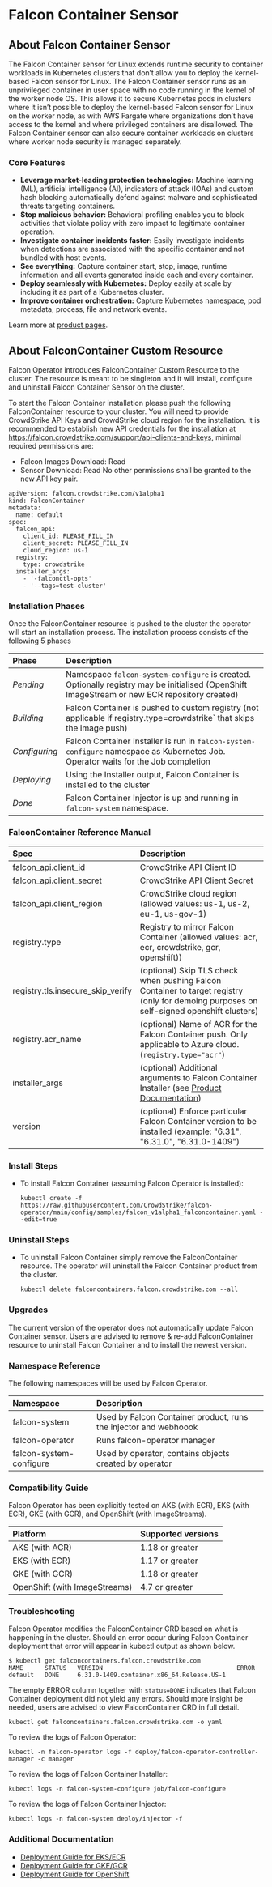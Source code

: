 # Falcon Container Sensor


## About Falcon Container Sensor
The Falcon Container sensor for Linux extends runtime security to container workloads in Kubernetes clusters that don’t allow you to deploy the kernel-based Falcon sensor for Linux. The Falcon Container sensor runs as an unprivileged container in user space with no code running in the kernel of the worker node OS. This allows it to secure Kubernetes pods in clusters where it isn’t possible to deploy the kernel-based Falcon sensor for Linux on the worker node, as with AWS Fargate where organizations don’t have access to the kernel and where privileged containers are disallowed. The Falcon Container sensor can also secure container workloads on clusters where worker node security is managed separately.

### Core Features
 - **Leverage market-leading protection technologies:** Machine learning (ML), artificial intelligence (AI), indicators of attack (IOAs) and custom hash blocking automatically defend against malware and sophisticated threats targeting containers.
 - **Stop malicious behavior:** Behavioral profiling enables you to block activities that violate policy with zero impact to legitimate container operation.
 - **Investigate container incidents faster:** Easily investigate incidents when detections are associated with the specific container and not bundled with host events.
 - **See everything:** Capture container start, stop, image, runtime information and all events generated inside each and every container.
 - **Deploy seamlessly with Kubernetes:** Deploy easily at scale by including it as part of a Kubernetes cluster.
 - **Improve container orchestration:** Capture Kubernetes namespace, pod metadata, process, file and network events.

Learn more at [product pages](https://www.crowdstrike.com/products/cloud-security/falcon-cloud-workload-protection/container-security/).


## About FalconContainer Custom Resource
Falcon Operator introduces FalconContainer Custom Resource to the cluster. The resource is meant to be singleton and it will install, configure and uninstall Falcon Container Sensor on the cluster.

To start the Falcon Container installation please push the following FalconContainer resource to your cluster. You will need to provide CrowdStrike API Keys and CrowdStrike cloud region for the installation. It is recommended to establish new API credentials for the installation at https://falcon.crowdstrike.com/support/api-clients-and-keys, minimal required permissions are:
 * Falcon Images Download: Read
 * Sensor Download: Read
No other permissions shall be granted to the new API key pair.

```
apiVersion: falcon.crowdstrike.com/v1alpha1
kind: FalconContainer
metadata:
  name: default
spec:
  falcon_api:
    client_id: PLEASE_FILL_IN
    client_secret: PLEASE_FILL_IN
    cloud_region: us-1
  registry:
    type: crowdstrike
  installer_args:
    - '-falconctl-opts'
    - '--tags=test-cluster'
```

### Installation Phases

Once the FalconContainer resource is pushed to the cluster the operator will start an installation process. The installation process consists of the following 5 phases

| Phase         | Description                                                                                                                                  |
|:--------------|:---------------------------------------------------------------------------------------------------------------------------------------------|
| *Pending*     | Namespace `falcon-system-configure` is created. Optionally registry may be initialised (OpenShift ImageStream or new ECR repository created) |
| *Building*    | Falcon Container is pushed to custom registry (not applicable if registry.type=crowdstrike` that skips the image push)                       |
| *Configuring* | Falcon Container Installer is run in `falcon-system-configure` namespace as Kubernetes Job. Operator waits for the Job completion            |
| *Deploying*   | Using the Installer output, Falcon Container is installed to the cluster                                                                     |
| *Done*        | Falcon Container Injector is up and running in `falcon-system` namespace.                                                                    |

### FalconContainer Reference Manual

| Spec                                | Description                                                                                                                              |
| :---------------------------------- | :----------------------------------------------------------------------------------------------------------------------------------------|
| falcon_api.client_id                | CrowdStrike API Client ID                                                                                                                |
| falcon_api.client_secret            | CrowdStrike API Client Secret                                                                                                            |
| falcon_api.client_region            | CrowdStrike cloud region (allowed values: us-1, us-2, eu-1, us-gov-1)                                                                    |
| registry.type                       | Registry to mirror Falcon Container (allowed values: acr, ecr, crowdstrike, gcr, openshift))                                             |
| registry.tls.insecure_skip_verify   | (optional) Skip TLS check when pushing Falcon Container to target registry (only for demoing purposes on self-signed openshift clusters) |
| registry.acr_name                   | (optional) Name of ACR for the Falcon Container push. Only applicable to Azure cloud. (`registry.type="acr"`)                            |
| installer_args                      | (optional) Additional arguments to Falcon Container Installer (see [Product Documentation](https://falcon.crowdstrike.com/documentation/146/falcon-container-sensor-for-linux)) |
| version                             | (optional) Enforce particular Falcon Container version to be installed (example: "6.31", "6.31.0", "6.31.0-1409")                        | 

### Install Steps
 - To install Falcon Container (assuming Falcon Operator is installed):
   ```
   kubectl create -f https://raw.githubusercontent.com/CrowdStrike/falcon-operator/main/config/samples/falcon_v1alpha1_falconcontainer.yaml --edit=true
   ```

### Uninstall Steps
 - To uninstall Falcon Container simply remove the FalconContainer resource. The operator will uninstall the Falcon Container product from the cluster.

   ```
   kubectl delete falconcontainers.falcon.crowdstrike.com --all
   ```

### Upgrades

The current version of the operator does not automatically update Falcon Container sensor. Users are advised to remove & re-add FalconContainer resource to uninstall Falcon Container and to install the newest version.

### Namespace Reference

The following namespaces will be used by Falcon Operator.

| Namespace               | Description                                                      |
|:------------------------|:-----------------------------------------------------------------|
| falcon-system           | Used by Falcon Container product, runs the injector and webhoook |
| falcon-operator         | Runs falcon-operator manager                                     |
| falcon-system-configure | Used by operator, contains objects created by operator           |

### Compatibility Guide

Falcon Operator has been explicitly tested on AKS (with ECR), EKS (with ECR), GKE (with GCR), and OpenShift (with ImageStreams).

| Platform                      | Supported versions                                     |
|:------------------------------|:-------------------------------------------------------|
| AKS (with ACR)                | 1.18 or greater                                        |
| EKS (with ECR)                | 1.17 or greater                                        |
| GKE (with GCR)                | 1.18 or greater                                        |
| OpenShift (with ImageStreams) | 4.7 or greater                                         |

### Troubleshooting

Falcon Operator modifies the FalconContainer CRD based on what is happening in the cluster. Should an error occur during Falcon Container deployment that error will appear in kubectl output as shown below.

```
$ kubectl get falconcontainers.falcon.crowdstrike.com
NAME      STATUS   VERSION                                     ERROR
default   DONE     6.31.0-1409.container.x86_64.Release.US-1
```

The empty ERROR column together with `status=DONE` indicates that Falcon Container deployment did not yield any errors. Should more insight be needed, users are advised to view FalconContainer CRD in full detail.

```
kubectl get falconcontainers.falcon.crowdstrike.com -o yaml
```

To review the logs of Falcon Operator:
```
kubectl -n falcon-operator logs -f deploy/falcon-operator-controller-manager -c manager
```

To review the logs of Falcon Container Installer:
```
kubectl logs -n falcon-system-configure job/falcon-configure
```

To review the logs of Falcon Container Injector:
```
kubectl logs -n falcon-system deploy/injector -f
```

### Additional Documentation
 - [Deployment Guide for EKS/ECR](../../docs/deployment/eks/README.md)
 - [Deployment Guide for GKE/GCR](../../docs/deployment/gke/README.md)
 - [Deployment Guide for OpenShift](../../docs/deployment/openshift/README.md)
